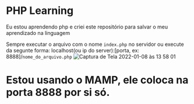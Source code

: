 # PHP Learning 
Eu estou aprendendo php e criei este repositório para salvar o meu aprendizado na linguagem

Sempre executar o arquivo com o nome `index.php` no servidor ou execute da segunte forma: localhost(ou ip do server):[porta, ex: 8888]/`nome_do_arquivo.php`
![Captura de Tela 2022-01-08 às 13 58 01](https://user-images.githubusercontent.com/71733368/148652823-507974c3-3dfe-41e1-a0a6-e77ba89b4b85.png)

# Estou usando o MAMP, ele coloca na porta 8888 por si só.

